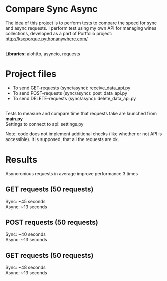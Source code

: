 # Compare Sync Async
The idea of this project is to perform tests to compare the speed for sync and async requests.
I perform test using my own API for managing wines collections, developed as a part of Portfolio project: http://kseporque.pythonanywhere.com/ 

<br>
<strong>Libraries:</strong> aiohttp, asyncio, requests

# Project files
* To send GET-requests (sync/async): receive_data_api.py 
* To send POST-requests (sync/async): post_data_api.py 
* To send DELETE-requests (sync/async): delete_data_api.py
<br>
Tests to measure and compare time that requests take are launched from <strong>main.py</strong> <br>
Settings to connect to api: settings.py <br>

Note: code does not implement additional checks (like whether or not API is accessible). It is supposed, that all the requests are ok.

# Results
Asyncronious requests in average improve performance 3 times

## GET requests (50 requests)
Sync: ~45 seconds <br>
Async: ~13 seconds 

## POST requests (50 requests)
Sync: ~40 seconds <br>
Async: ~13 seconds

## GET requests (50 requests)
Sync: ~48 seconds <br>
Async: ~13 seconds 
